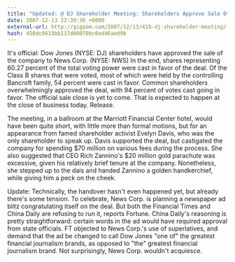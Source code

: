 ```yaml
---
title: "Updated: @ DJ Shareholder Meeting: Shareholders Approve Sale Of Dow Jones; 60.27 Percent Support"
date: 2007-12-13 22:39:36 +0000
external-url: http://gigaom.com/2007/12/13/419-dj-shareholder-meeting/
hash: 458dc0633bb137d00070bc0ad46aed9b
---
```


It's official: Dow Jones (NYSE: DJ) shareholders have approved the sale of the company to News Corp. (NYSE: NWS) In the end, shares representing 60.27 percent of the total voting power were cast in favor of the deal. Of the Class B shares that were voted, most of which were held by the controlling Bancroft family, 54 percent were cast in favor. Common shareholders overwhelmingly approved the deal, with 94 percent of votes cast going in favor. The official sale close is yet to come. That is expected to happen at the close of business today. Release.



The meeting, in a ballroom at the Marriott Financial Center hotel, would have been quite short, with little more than formal motions, but for an appearance from famed shareholder activist Evelyn Davis, who was the only shareholder to speak up. Davis supported the deal, but castigated the company for spending $70 million on various fees during the process. She also suggested that CEO Rich Zannino's $20 million gold parachute was excessive, given his relatively brief tenure at the company. Nonetheless, she stepped up to the dais and handed Zannino a golden handkerchief, while giving him a peck on the cheek. 



Update: Technically, the handover hasn't even happened yet, but already there's some tension. To celebrate, News Corp. is planning a newspaper ad blitz congratulating itself on the deal. But both the Financial Times and China Daily are refusing to run it, reports Fortune. China Daily's reasoning is pretty straightforward: certain words in the ad would have required approval from state officials. FT objected to News Corp.'s use of superlatives, and demand that the ad be changed to call Dow Jones "one of" the greatest financial journalism brands, as opposed to "the" greatest financial journalism brand. Not surprisingly, News Corp. wouldn't acquiesce.
